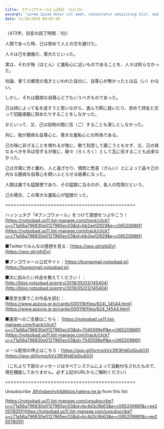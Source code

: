 ```yaml
---
title: 【ブンゴウメール】山月記 （11/15）
excerpt: 'Lorem ipsum dolor sit amet, consectetur adipiscing elit, sed do eiusmod tempor incididunt ut labore et dolore magna aliqua. Praesent elementum facilisis leo vel fringilla est ullamcorper eget. At imperdiet dui accumsan sit amet nulla facilisi morbi tempus.'
date: 11/26/2018 09:07:48
---
```


（473字。目安の読了時間：1分）

人間であった時、己は努めて人との交を避けた。

人々は己を倨傲だ、尊大だといった。

実は、それが殆（ほとん）ど羞恥心に近いものであることを、人々は知らなかった。

勿論、曾ての郷党の鬼才といわれた自分に、自尊心が無かったとは云（い）わない。

しかし、それは臆病な自尊心とでもいうべきものであった。

己は詩によって名を成そうと思いながら、進んで師に就いたり、求めて詩友と交って切磋琢磨に努めたりすることをしなかった。

かといって、又、己は俗物の間に伍（ご）することも潔しとしなかった。

共に、我が臆病な自尊心と、尊大な羞恥心との所為である。

己の珠に非ざることを惧れるが故に、敢て刻苦して磨こうともせず、又、己の珠なるべきを半ば信ずるが故に、碌々（ろくろく）として瓦に伍することも出来なかった。

己は次第に世と離れ、人と遠ざかり、憤悶と慙恚（ざんい）とによって益々己の内なる臆病な自尊心を飼いふとらせる結果になった。

人間は誰でも猛獣使であり、その猛獣に当るのが、各人の性情だという。

己の場合、この尊大な羞恥心が猛獣だった。

\==============================================

ハッシュタグ「#ブンゴウメール」をつけて感想をつぶやこう！ [https://notsobad.us11.list-manage.com/track/click?u=c71a56a796830e0127965ec03&id=bb2ee12929&e=c06520986f](https://notsobad.us11.list-manage.com/track/click?u=c71a56a796830e0127965ec03&id=bb2ee12929&e=c06520986f)

■Twitterでみんなの感想を見る：[https://goo.gl/rgfoDv](https://goo.gl/rgfoDv)

■ブンゴウメール公式サイト：[https://bungomail.notsobad.jp](https://bungomail.notsobad.jp)

■次に読みたい作品を教えてください！：[http://blog.notsobad.jp/entry/2018/05/03/145404](http://blog.notsobad.jp/entry/2018/05/03/145404)

■青空文庫でこの作品を読む：[https://www.aozora.gr.jp/cards/000119/files/624\_14544.html](https://www.aozora.gr.jp/cards/000119/files/624_14544.html)

■運営へのご支援はこちら： [https://notsobad.us11.list-manage.com/track/click?u=c71a56a796830e0127965ec03&id=7045599eff&e=c06520986f](https://notsobad.us11.list-manage.com/track/click?u=c71a56a796830e0127965ec03&id=7045599eff&e=c06520986f)

メール配信の停止はこちら：[https://goo.gl/forms/kVz3fE9HdDq5iuA03](https://goo.gl/forms/kVz3fE9HdDq5iuA03)

（これより下部のメッセージはすべてシステムによって自動付与されたもので、現在機能しておりません。必ず上記のURLからご解約ください）

\==============================================

Unsubscribe .6fnhsbevhylj4@blog.hatena.ne.jp from this list:

[https://notsobad.us11.list-manage.com/unsubscribe?u=c71a56a796830e0127965ec03&id=bc4d3c9b63&e=c06520986f&c=ee2007805f](https://notsobad.us11.list-manage.com/unsubscribe?u=c71a56a796830e0127965ec03&id=bc4d3c9b63&e=c06520986f&c=ee2007805f)